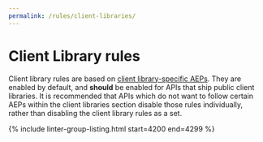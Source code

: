 ```yaml
---
permalink: /rules/client-libraries/
---
```


# Client Library rules

Client library rules are based on [client library-specific AEPs][]. They are
enabled by default, and **should** be enabled for APIs that ship public client
libraries. It is recommended that APIs which do not want to follow certain AEPs
within the client libraries section disable those rules individually, rather
than disabling the client library rules as a set.

{% include linter-group-listing.html start=4200 end=4299 %}

[client library-specific aeps]: https://aep.dev/client-libraries
